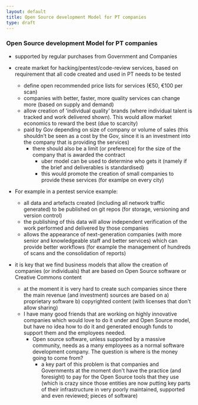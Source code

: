 ```yaml
---
layout: default
title: Open Source development Model for PT companies
type: draft
---
```


### Open Source development Model for PT companies

* supported by regular purchases from Government and Companies
* create market for hacking/pentest/code-review services, based on requirement that all code created and used in PT needs to be tested
  * define open recommended price lists for services (€50, €100 per scan)
  * companies with better, faster, more quality services can change more (based on supply and demand)
  * allow creation of 'individual quality' brands (where individual talent is tracked and work delivered shown). This would allow market economics to reward the best (due to scarcity)
  * paid by Gov depending on size of company or volume of sales (this shouldn't be seen as a cost by the Gov, since it is an investment into the company that is providing the services)
    * there should also be a limit (or preference) for the size of the company that is awarded the contract
      * uber model can be used to determine who gets it (namely if the brief and deliverables is standardised)
      * this would promote the creation of small companies to provide these services (for examlpe on every city)
* For example in a pentest service example:
  * all data and artefacts created (including all network traffic generated) to be published on git repos (for storage, versioning and version control)
  * the publishing of this data will allow independent verification of the work performed and delivered by those companies
  * allows the appearance of next-generation companies (with more senior and knowledgeable staff and better services) which can provide better workflows (for example the management of hundreds of scans and the consolidation of reports)

* it is key that we find business models that allow the creation of companies (or individuals) that are based on Open Source software or Creative Commons content
  * at the moment it is very hard to create such companies since there the main revenue (and investment) sources are based on
    a) proprietary software
    b) copyrighted content (with licenses that don't allow sharing)
  * I have many good friends that are working on highly innovative companies which would love to do it under and Open Source model, but have no idea how to do it and generated enough funds to support them and the employees needed.
    * Open source software, unless supported by a massive community, needs as a many employees as a normal software development company. The question is where is the money going to come from?
      * a key part of this problem is that companies and Governments at the moment don't have the practice (and foresight) to pay for the Open Source tools that they use (which is crazy since those entities are now putting key parts of their infrastructure in very poorly maintained, supported and even reviewed; pieces of software)
